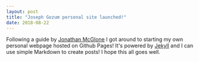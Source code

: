 ```yaml
---
layout: post
title: "Joseph Gozum personal site launched!"
date: 2018-08-22
---
```


Following a guide by [Jonathan McGlone](jmcglone.com) I got around to starting my own personal webpage hosted on Github Pages!
It's powered by [Jekyll](http://jekyllrb.com) and I can use simple Markdown to create posts! I hope this all goes well. 
